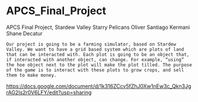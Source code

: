# APCS_Final_Project
APCS Final Project, Stardew Valley 
Starry Pelicans
Oliver Santiago Kermani
Shane Decatur

	Our project is going to be a farming simulator, based on Stardew Valley. We want to have a grid based system which are plots of land that can be interacted with. Each plot is going to be an object that, if interacted with another object, can change. For example, “using” the hoe object next to the plot will make the plot tilled. The purpose of the game is to interact with these plots to grow crops, and sell them to make money.

https://docs.google.com/document/d/1k316ZCcv5fZhJ0Xw1nEw3c_Qkn3JgrAG2Is2r0V6LFY/edit?usp=sharing
